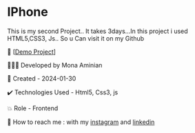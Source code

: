 # IPhone
 This is my second Project.. It takes 3days...In this project i used HTML5,CSS3, Js.. So u Can visit it on my Github

🔗 [[Demo Project](https://moniia.github.io/Lottory-Form/)]

👩🏻‍💻 Developed by Mona Aminian

📆 Created - 2024-01-30

✔️ Technologies Used - Html5, Css3, js

💥 Role - Frontend

📲 How to reach me : with my [instagram](https://www.instagram.com/mona.aminian.web) and [linkedin](https://www.linkedin.com/in/mona-aminian-119427169)
